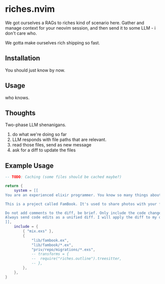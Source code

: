 # riches.nvim

We got ourselves a RAGs to riches kind of scenario here. Gather and manage context for your neovim session, and then send it to some LLM - i don't care who.

We gotta make ourselves rich shipping so fast.

## Installation

You should just know by now.

## Usage

who knows.

## Thoughts

Two-phase LLM shenanigans.

1. do what we're doing so far
2. LLM responds with file paths that are relevant.
3. read those files, send as new message
4. ask for a diff to update the files

## Example Usage

```lua
-- TODO: Caching (some files should be cached maybe?)

return {
	system = [[
You are an experienced elixir programmer. You know so many things about Phoenix, Ecto, and the Phoenix framework.

This is a project called FamBook. It's used to share photos with your family!

Do not add comments to the diff, be brief. Only include the code changes.
Always send code edits as a unified diff. I will apply the diff to my own code.
]],
	include = {
		{ "mix.exs" },
		{
			"lib/fambook.ex",
			"lib/fambook/*.ex",
			"priv/repo/migrations/*.exs",
			-- transforms = {
			-- 	require("riches.outline").treesitter,
			-- },
		},
	},
}
```
